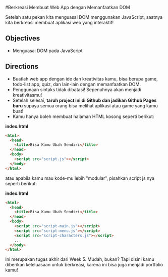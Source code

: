#Berkreasi Membuat Web App dengan Memanfaatkan DOM

Setelah satu pekan kita menguasai DOM menggunakan JavaScript, saatnya kita berkreasi membuat aplikasi web yang interaktif!

## Objectives

- Menguasai DOM pada JavaScript

## Directions

- Buatlah web app dengan ide dan kreativitas kamu, bisa berupa game, todo-list app, quiz, dan lain-lain dengan memanfaatkan DOM.
- Penggunaan sintaks tidak dibatasi! Sepenuhnya akan menjadi kreativitasmu!
- Setelah selesai, **taruh project ini di Github dan jadikan Github Pages baru** supaya semua orang bisa melihat aplikasi atau game yang kamu buat!
- Kamu hanya boleh membuat halaman HTML kosong seperti berikut:

**index.html**
```html
<html>
  <head>
    <title>Bisa Kamu Ubah Sendiri</title>
  </head>
  <body>
    <script src="script.js"></script>
  </body>
</html>
```

atau apabila kamu mau kode-mu lebih "modular", pisahkan script js nya seperti berikut:

**index.html**
```html
<html>
  <head>
    <title>Bisa Kamu Ubah Sendiri</title>
  </head>
  <body>
    <script src="script-main.js"></script>
    <script src="script-menu.js"></script>
    <script src="script-characters.js"></script>
    ...
  </body>
</html>
```

Ini merupakan tugas akhir dari Week 5. Mudah, bukan? Tapi disini kamu diberikan keleluasaan untuk berkreasi, karena ini bisa juga menjadi portfolio kamu!
